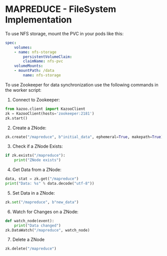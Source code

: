 # MAPREDUCE - FileSystem Implementation

To use NFS storage, mount the PVC in your pods like this:


```yaml
spec:
    volumes:
    - name: nfs-storage
        persistentVolumeClaim:
        claimName: nfs-pvc
    volumeMounts:
    - mountPath: /data
        name: nfs-storage
```


To use Zookeeper for data synchronization use the following commands in the worker script:

1. Connect to Zookeeper:
```python
from kazoo.client import KazooClient
zk = KazooClient(hosts='zookeeper:2181')
zk.start()
```
2. Create a ZNode:
```python
zk.create("/mapreduce", b"initial_data", ephemeral=True, makepath=True)
```
3. Check if a ZNode Exists:
```python
if zk.exists("/mapreduce"):
    print("ZNode exists")
```
4. Get Data from a ZNode:
```python
data, stat = zk.get("/mapreduce")
print("Data: %s" % data.decode("utf-8"))
```
5. Set Data in a ZNode:
```python
zk.set("/mapreduce", b"new_data")
```
6. Watch for Changes on a ZNode:
```python
def watch_node(event):
    print("Data changed")
zk.DataWatch("/mapreduce", watch_node)
```
7. Delete a ZNode
```python
zk.delete("/mapreduce")
```
